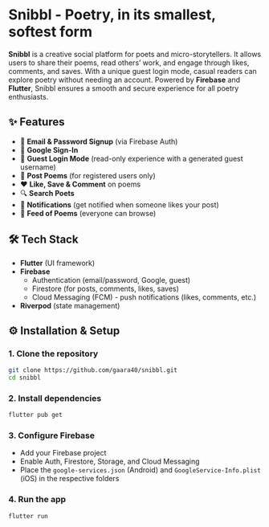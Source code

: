 # Snibbl - Poetry, in its smallest, softest form

**Snibbl** is a creative social platform for poets and micro-storytellers. It allows users to share their poems, read others’ work, and engage through likes, comments, and saves. With a unique guest login mode, casual readers can explore poetry without needing an account. Powered by **Firebase** and **Flutter**, Snibbl ensures a smooth and secure experience for all poetry enthusiasts.

## ✨ Features
- 📩 **Email & Password Signup** (via Firebase Auth)  
- 🔑 **Google Sign-In**  
- 👤 **Guest Login Mode** (read-only experience with a generated guest username)  
- 📝 **Post Poems** (for registered users only)  
- ❤️ **Like, Save & Comment** on poems  
- 🔍 **Search Poets**  
- 🔔 **Notifications** (get notified when someone likes your post)  
- 📰 **Feed of Poems** (everyone can browse)  

## 🛠 Tech Stack
- **Flutter** (UI framework)  
- **Firebase**  
  - Authentication (email/password, Google, guest)  
  - Firestore (for posts, comments, likes, saves)   
  - Cloud Messaging (FCM) - push notifications (likes, comments, etc.) 
- **Riverpod** (state management)  


## ⚙️ Installation & Setup

### 1. Clone the repository

```bash
git clone https://github.com/gaara40/snibbl.git
cd snibbl
```

### 2. Install dependencies

```bash
flutter pub get
```

### 3. Configure Firebase

- Add your Firebase project
- Enable Auth, Firestore, Storage, and Cloud Messaging
- Place the `google-services.json` (Android) and `GoogleService-Info.plist` (iOS) in the respective folders

### 4. Run the app

```bash
flutter run
```
